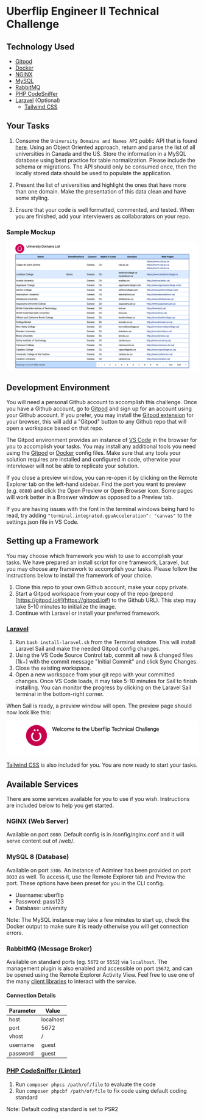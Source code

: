 # Uberflip Engineer II Technical Challenge

## Technology Used

- [Gitpod](https://gitpod.io)
- [Docker](https://docker.com)
- [NGINX](https://nginx.org)
- [MySQL](https://dev.mysql.com/doc/refman/8.0/en/)
- [RabbitMQ](https://www.rabbitmq.com/)
- [PHP CodeSniffer](https://github.com/squizlabs/PHP_CodeSniffer)
- [Laravel](https://laravel.com) (Optional)
  - [Tailwind CSS](https://laravel.com/docs/8.x/mix#tailwindcss)

## Your Tasks

1. Consume the `University Domains and Names API` public API that is found [here](https://github.com/Hipo/university-domains-list-api).  Using an Object Oriented approach, return and parse the list of all universities in Canada and the US.  Store the information in a MySQL database using best practice for table normalization. Please include the schema or migrations.  The API should only be consumed once, then the locally stored data should be used to populate the application.

2. Present the list of universities and highlight the ones that have more than one domain.  Make the presentation of this data clean and have some styling.

3. Ensure that your code is well formatted, commented, and tested.  When you are finished, add your interviewers as collaborators on your repo.

### Sample Mockup

![Mockup](mockup.png)

## Development Environment

You will need a personal Github account to accomplish this challenge.  Once you have a Github account, go to [Gitpod](https://gitpod.io) and sign up for an account using your Github account.  If you prefer, you may install the [Gitpod extension](https://www.gitpod.io/docs/browser-extension) for your browser, this will add a "Gitpod" button to any Github repo that will open a workspace based on that repo.

The Gitpod environment provides an instance of [VS Code](https://code.visualstudio.com/) in the browser for you to accomplish your tasks.  You may install any additional tools you need using the [Gitpod](https://www.gitpod.io/docs/getting-started) or [Docker](https://docs.docker.com/compose/) config files.  Make sure that any tools your solution requires are installed and configured in code, otherwise your interviewer will not be able to replicate your solution.

If you close a preview window, you can re-open it by clicking on the Remote Explorer tab on the left-hand sidebar.  Find the port you want to preview (e.g. `8080`) and click the Open Preview or Open Browser icon.  Some pages will work better in a Broswer window as opposed to a Preview tab.

If you are having issues with the font in the terminal windows being hard to read, try adding `"terminal.integrated.gpuAcceleration": "canvas"` to the settings.json file in VS Code.

## Setting up a Framework

You may choose which framework you wish to use to accomplish your tasks.  We have prepared an install script for one framework, Laravel, but you may choose any framework to accomplish your tasks.  Please follow the instructions below to install the framework of your choice.

1. Clone this repo to your own Github account, make your copy private.
2. Start a Gitpod workspace from your copy of the repo (prepend [https://gitpod.io#](https://gitpod.io#) to the Github URL).  This step may take 5-10 minutes to initialize the image.
3. Continue with Laravel or install your preferred framework.

### [Laravel](https://laravel.com)

1. Run `bash install-laravel.sh` from the Terminal window.  This will install Laravel Sail and make the needed Gitpod config changes.
2. Using the VS Code Source Control tab, commit all new & changed files (1k+) with the commit message "Initial Commit" and click Sync Changes.
3. Close the existing workspace.
4. Open a new workspace from your git repo with your committed changes.  Once VS Code loads, it may take 5-10 minutes for Sail to finish installing.  You can monitor the progress by clicking on the Laravel Sail terminal in the bottom-right corner.

When Sail is ready, a preview window will open.  The preview page should now look like this:

![Preview](preview.png)

[Tailwind CSS](https://laravel.com/docs/8.x/mix#tailwindcss) is also included for you.  You are now ready to start your tasks.

## Available Services

There are some services available for you to use if you wish. Instructions are included below to help you get started.

### NGINX (Web Server)

Available on port `8080`.  Default config is in /config/nginx.conf and it will serve content out of /web/.

### MySQL 8 (Database)

Available on port `3306`.  An instance of Adminer has been provided on port `8033` as well.  To access it, use the Remote Explorer tab and Preview the port.  These options have been preset for you in the CLI config.

- Username: uberflip
- Password: pass123
- Database: university

Note: The MySQL instance may take a few minutes to start up, check the Docker output to make sure it is ready otherwise you will get connection errors.

### RabbitMQ (Message Broker)

Available on standard ports (eg. `5672` or `5552`) via `localhost`. The management plugin is also enabled and accessible on port `15672`, and can be opened using the Remote Explorer Activity View. Feel free to use one of the many [client libraries](https://www.rabbitmq.com/devtools.html) to interact with the service.

#### Connection Details

| Parameter | Value     |
| ----------| --------- |
| host      | localhost |
| port      | 5672      |
| vhost     | /         |
| username  | guest     |
| password  | guest     |

### [PHP CodeSniffer (Linter)](https://github.com/squizlabs/PHP_CodeSniffer)

1. Run `composer phpcs /path/of/file` to evaluate the code
2. Run `composer phpcbf /path/of/file` to fix code using default coding standard

Note: Default coding standard is set to PSR2
